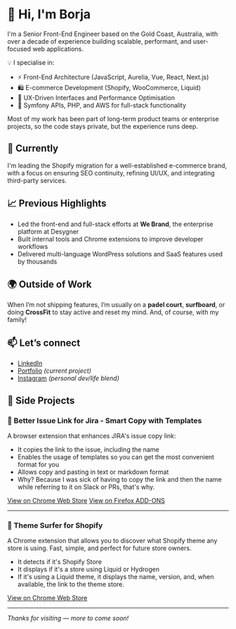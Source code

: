# 👋 Hi, I'm Borja

I'm a Senior Front-End Engineer based on the Gold Coast, Australia, with over a decade of experience building scalable, performant, and user-focused web applications.

💡 I specialise in:

* ⚡ Front-End Architecture (JavaScript, Aurelia, Vue, React, Next.js)
* 🛍️ E-commerce Development (Shopify, WooCommerce, Liquid)
* 📐 UX-Driven Interfaces and Performance Optimisation
* 🧰 Symfony APIs, PHP, and AWS for full-stack functionality

Most of my work has been part of long-term product teams or enterprise projects, so the code stays private, but the experience runs deep.

## 🔭 Currently

I'm leading the Shopify migration for a well-established e-commerce brand, with a focus on ensuring SEO continuity, refining UI/UX, and integrating third-party services.

## 📈 Previous Highlights

* Led the front-end and full-stack efforts at **We Brand**, the enterprise platform at Desygner
* Built internal tools and Chrome extensions to improve developer workflows
* Delivered multi-language WordPress solutions and SaaS features used by thousands

## 🌍 Outside of Work

When I’m not shipping features, I’m usually on a **padel court**, **surfboard**, or doing **CrossFit** to stay active and reset my mind. And, of course, with my family!

## 📫 Let’s connect

* [LinkedIn](https://linkedin.com/in/borjaherrero)
* [Portfolio](https://blackopaldirect.com/shop/) *(current project)*
* [Instagram](https://instagram.com/bordeveloper) *(personal dev/life blend)*

## 🧪 Side Projects

### 🔹 Better Issue Link for Jira - Smart Copy with Templates
A browser extension that enhances JIRA's issue copy link:
- It copies the link to the issue, including the name
- Enables the usage of templates so you can get the most convenient format for you
- Allows copy and pasting in text or markdown format
- Why? Because I was sick of having to copy the link and then the name while referring to it on Slack or PRs, that's why.

[View on Chrome Web Store](https://chromewebstore.google.com/detail/better-issue-link-for-jir/ngomdamjbeepkknmnbnheamabgmmnfmc)
[View on Firefox ADD-ONS](https://addons.mozilla.org/en-US/firefox/addon/jira-better-issue-link/)

---

### 🔹 Theme Surfer for Shopify 
A Chrome extension that allows you to discover what Shopify theme any store is using. Fast, simple, and perfect for future store owners.
- It detects if it's Shopify Store
- It displays if it's a store using Liquid or Hydrogen
- If it's using a Liquid theme, it displays the name, version, and, when available, the link to the theme store.

[View on Chrome Web Store](https://chromewebstore.google.com/detail/theme-surfer-for-shopify/fofjmoimjpjfgnifgfloioaglopfpooh)


---

*Thanks for visiting — more to come soon!*
